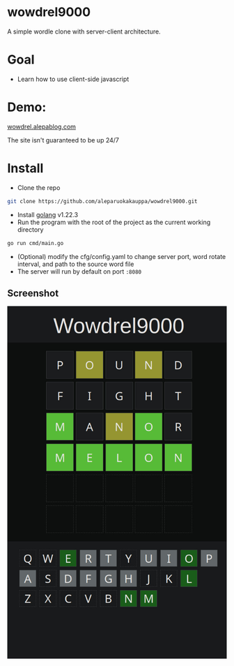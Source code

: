# wowdrel9000
A simple wordle clone with server-client architecture.

# Goal
- Learn how to use client-side javascript

# Demo:
[wowdrel.alepablog.com](https://wowdrel.alepablog.com)

The site isn't guaranteed to be up 24/7

# Install
- Clone the repo
```bash
git clone https://github.com/aleparuokakauppa/wowdrel9000.git
```
- Install [golang](https://go.dev/dl/) v1.22.3
- Run the program with the root of the project as the current working directory
```bash
go run cmd/main.go
```
- (Optional) modify the cfg/config.yaml to change server port, word rotate interval, and path to the source word file
- The server will run by default on port `:8080` 

## Screenshot
![Screenshot](https://github.com/aleparuokakauppa/wowdrel9000/blob/main/data/screenshot.jpg?raw=true)
